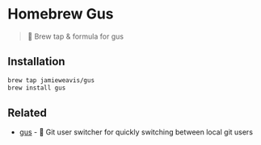 # Homebrew Gus

> 🍺 Brew tap & formula for gus

## Installation

```bash
brew tap jamieweavis/gus
brew install gus
```

## Related

- [gus](https://github.com/jamieweavis/gus) - 🐻 Git user switcher for quickly switching between local git users
